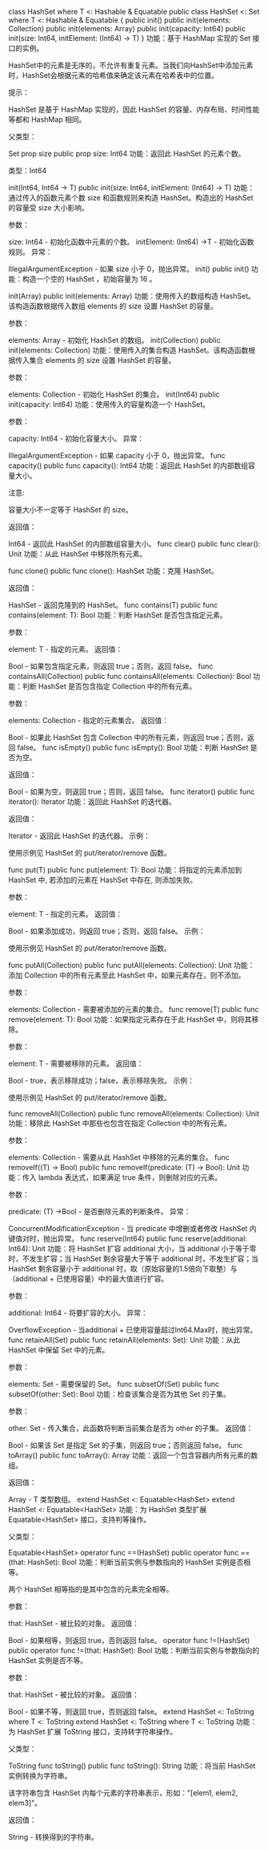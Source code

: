 class HashSet<T> where T <: Hashable & Equatable<T>
public class HashSet<T> <: Set<T> where T <: Hashable & Equatable<T> {
    public init()
    public init(elements: Collection<T>)
    public init(elements: Array<T>)
    public init(capacity: Int64)
    public init(size: Int64, initElement: (Int64) -> T)
}
功能：基于 HashMap 实现的 Set 接口的实例。

HashSet中的元素是无序的，不允许有重复元素。当我们向HashSet中添加元素时，HashSet会根据元素的哈希值来确定该元素在哈希表中的位置。

提示：

HashSet 是基于 HashMap 实现的，因此 HashSet 的容量、内存布局、时间性能等都和 HashMap 相同。

父类型：

Set<T>
prop size
public prop size: Int64
功能：返回此 HashSet 的元素个数。

类型：Int64

init(Int64, Int64 -> T)
public init(size: Int64, initElement: (Int64) -> T)
功能：通过传入的函数元素个数 size 和函数规则来构造 HashSet。构造出的 HashSet 的容量受 size 大小影响。

参数：

size: Int64 - 初始化函数中元素的个数。
initElement: (Int64) ->T - 初始化函数规则。
异常：

IllegalArgumentException - 如果 size 小于 0，抛出异常。
init()
public init()
功能：构造一个空的 HashSet ，初始容量为 16 。

init(Array<T>)
public init(elements: Array<T>)
功能：使用传入的数组构造 HashSet。该构造函数根据传入数组 elements 的 size 设置 HashSet 的容量。

参数：

elements: Array<T> - 初始化 HashSet 的数组。
init(Collection<T>)
public init(elements: Collection<T>)
功能：使用传入的集合构造 HashSet。该构造函数根据传入集合 elements 的 size 设置 HashSet 的容量。

参数：

elements: Collection<T> - 初始化 HashSet 的集合。
init(Int64)
public init(capacity: Int64)
功能：使用传入的容量构造一个 HashSet。

参数：

capacity: Int64 - 初始化容量大小。
异常：

IllegalArgumentException - 如果 capacity 小于 0，抛出异常。
func capacity()
public func capacity(): Int64
功能：返回此 HashSet 的内部数组容量大小。

注意:

容量大小不一定等于 HashSet 的 size。

返回值：

Int64 - 返回此 HashSet 的内部数组容量大小。
func clear()
public func clear(): Unit
功能：从此 HashSet 中移除所有元素。

func clone()
public func clone(): HashSet<T>
功能：克隆 HashSet。

返回值：

HashSet<T> - 返回克隆到的 HashSet。
func contains(T)
public func contains(element: T): Bool
功能：判断 HashSet 是否包含指定元素。

参数：

element: T - 指定的元素。
返回值：

Bool - 如果包含指定元素，则返回 true；否则，返回 false。
func containsAll(Collection<T>)
public func containsAll(elements: Collection<T>): Bool
功能：判断 HashSet 是否包含指定 Collection 中的所有元素。

参数：

elements: Collection<T> - 指定的元素集合。
返回值：

Bool - 如果此 HashSet 包含 Collection 中的所有元素，则返回 true；否则，返回 false。
func isEmpty()
public func isEmpty(): Bool
功能：判断 HashSet 是否为空。

返回值：

Bool - 如果为空，则返回 true；否则，返回 false。
func iterator()
public func iterator(): Iterator<T>
功能：返回此 HashSet 的迭代器。

返回值：

Iterator<T> - 返回此 HashSet 的迭代器。
示例：

使用示例见 HashSet 的 put/iterator/remove 函数。

func put(T)
public func put(element: T): Bool
功能：将指定的元素添加到 HashSet 中, 若添加的元素在 HashSet 中存在, 则添加失败。

参数：

element: T - 指定的元素。
返回值：

Bool - 如果添加成功，则返回 true；否则，返回 false。
示例：

使用示例见 HashSet 的 put/iterator/remove 函数。

func putAll(Collection<T>)
public func putAll(elements: Collection<T>): Unit
功能：添加 Collection 中的所有元素至此 HashSet 中，如果元素存在，则不添加。

参数：

elements: Collection<T> - 需要被添加的元素的集合。
func remove(T)
public func remove(element: T): Bool
功能：如果指定元素存在于此 HashSet 中，则将其移除。

参数：

element: T - 需要被移除的元素。
返回值：

Bool - true，表示移除成功；false，表示移除失败。
示例：

使用示例见 HashSet 的 put/iterator/remove 函数。

func removeAll(Collection<T>)
public func removeAll(elements: Collection<T>): Unit
功能：移除此 HashSet 中那些也包含在指定 Collection 中的所有元素。

参数：

elements: Collection<T> - 需要从此 HashSet 中移除的元素的集合。
func removeIf((T) -> Bool)
public func removeIf(predicate: (T) -> Bool): Unit
功能：传入 lambda 表达式，如果满足 true 条件，则删除对应的元素。

参数：

predicate: (T) ->Bool - 是否删除元素的判断条件。
异常：

ConcurrentModificationException - 当 predicate 中增删或者修改 HashSet 内键值对时，抛出异常。
func reserve(Int64)
public func reserve(additional: Int64): Unit
功能：将 HashSet 扩容 additional 大小，当 additional 小于等于零时，不发生扩容；当 HashSet 剩余容量大于等于 additional 时，不发生扩容；当 HashSet 剩余容量小于 additional 时，取（原始容量的1.5倍向下取整）与（additional + 已使用容量）中的最大值进行扩容。

参数：

additional: Int64 - 将要扩容的大小。
异常：

OverflowException - 当additional + 已使用容量超过Int64.Max时，抛出异常。
func retainAll(Set<T>)
public func retainAll(elements: Set<T>): Unit
功能：从此 HashSet 中保留 Set 中的元素。

参数：

elements: Set<T> - 需要保留的 Set。
func subsetOf(Set<T>)
public func subsetOf(other: Set<T>): Bool
功能：检查该集合是否为其他 Set 的子集。

参数：

other: Set<T> - 传入集合，此函数将判断当前集合是否为 other 的子集。
返回值：

Bool - 如果该 Set 是指定 Set 的子集，则返回 true；否则返回 false。
func toArray()
public func toArray(): Array<T>
功能：返回一个包含容器内所有元素的数组。

返回值：

Array<T> - T 类型数组。
extend<T> HashSet<T> <: Equatable<HashSet<T>>
extend<T> HashSet<T> <: Equatable<HashSet<T>>
功能：为 HashSet<T> 类型扩展 Equatable<HashSet<T>> 接口，支持判等操作。

父类型：

Equatable<HashSet<T>>
operator func ==(HashSet<T>)
public operator func ==(that: HashSet<T>): Bool
功能：判断当前实例与参数指向的 HashSet<T> 实例是否相等。

两个 HashSet<T> 相等指的是其中包含的元素完全相等。

参数：

that: HashSet<T> - 被比较的对象。
返回值：

Bool - 如果相等，则返回 true，否则返回 false。
operator func !=(HashSet<T>)
public operator func !=(that: HashSet<T>): Bool
功能：判断当前实例与参数指向的 HashSet<T> 实例是否不等。

参数：

that: HashSet<T> - 被比较的对象。
返回值：

Bool - 如果不等，则返回 true，否则返回 false。
extend<T> HashSet<T> <: ToString where T <: ToString
extend<T> HashSet<T> <: ToString where T <: ToString
功能：为 HashSet<T> 扩展 ToString 接口，支持转字符串操作。

父类型：

ToString
func toString()
public func toString(): String
功能：将当前 HashSet<T> 实例转换为字符串。

该字符串包含 HashSet<T> 内每个元素的字符串表示，形如："[elem1, elem2, elem3]"。

返回值：

String - 转换得到的字符串。